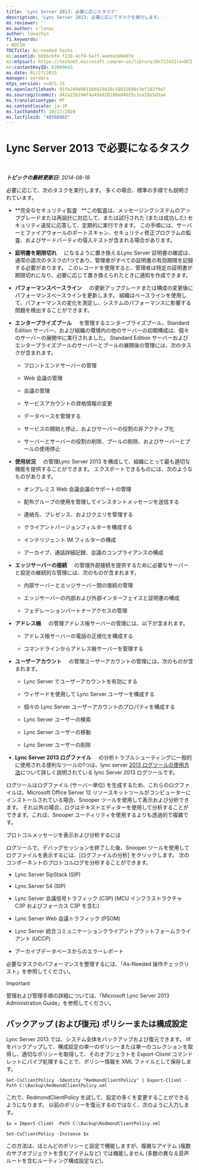 ```yaml
---
title: 'Lync Server 2013: 必要に応じたタスク'
description: 'Lync Server 2013: 必要に応じてタスクを実行します。'
ms.reviewer: ''
ms.author: v-lanac
author: lanachin
f1.keywords:
- NOCSH
TOCTitle: As-needed tasks
ms:assetid: b66bc6fe-f138-4cf4-ba7f-aee9a3e0497e
ms:mtpsurl: https://technet.microsoft.com/en-us/library/Dn722431(v=OCS.15)
ms:contentKeyID: 63969643
ms.date: 01/27/2015
manager: serdars
mtps_version: v=OCS.15
ms.openlocfilehash: 91fe249d9615bb619426c58b22606c3ef182f9a7
ms.sourcegitcommit: d42a21b194f4a45e828188e04b25c1ce28a5d1ae
ms.translationtype: MT
ms.contentlocale: ja-JP
ms.lasthandoff: 10/17/2020
ms.locfileid: "48560003"
---
```

# <a name="as-needed-tasks-in-lync-server-2013"></a>Lync Server 2013 で必要になるタスク

<div data-xmlns="http://www.w3.org/1999/xhtml">

<div class="topic" data-xmlns="http://www.w3.org/1999/xhtml" data-msxsl="urn:schemas-microsoft-com:xslt" data-cs="https://msdn.microsoft.com/">

<div data-asp="https://msdn2.microsoft.com/asp">



</div>

<div id="mainSection">

<div id="mainBody">

<span> </span>

_**トピックの最終更新日:** 2014-08-18_

必要に応じて、次のタスクを実行します。 多くの場合、標準の手順でも説明されています。

  - **完全なセキュリティ監査   **この監査は、メッセージングシステムのアップグレードまたは再設計に対応して、または試行された (または成功した) セキュリティ違反に応答して、定期的に実行できます。 この手順には、サーバーとファイアウォールのポートスキャン、セキュリティ修正プログラムの監査、およびサードパーティの侵入テストが含まれる場合があります。

  - **証明書を期限切れ**     になるように置き換えるLync Server 証明書の確認は、通常の週次のタスクの1つであり、管理者がすべての証明書の有効期限を記録する必要があります。 このレコードを使用すると、管理者は特定の証明書が期限切れになり、必要に応じて置き換えられたときに通知を作成できます。

  - **パフォーマンスベースライン**     の更新アップグレードまたは構成の変更後にパフォーマンスベースラインを更新します。 組織はベースラインを使用して、パフォーマンスの変化を測定し、システムのパフォーマンスに影響する問題を検出することができます。

  - **エンタープライズプール**     を管理するエンタープライズプール、Standard Edition サーバー、および組織の環境内の他のサーバーの初期構成は、個々のサーバーの展開中に実行されました。 Standard Edition サーバーおよびエンタープライズプールのサーバーとプールの展開後の管理には、次のタスクが含まれます。
    
      - フロントエンドサーバーの管理
    
      - Web 会議の管理
    
      - 会議の管理
    
      - サービスアカウントの資格情報の変更
    
      - データベースを管理する
    
      - サービスの開始と停止、およびサーバーの役割の非アクティブ化
    
      - サーバーとサーバーの役割の削除、プールの削除、およびサーバーとプールの使用停止

  - **使用状況**     の管理Lync Server 2013 を構成して、組織にとって最も適切な機能を提供することができます。 エクスポートできるものには、次のようなものがあります。
    
      - オンプレミス Web 会議会議のサポートの管理
    
      - 配布グループの使用を管理してインスタントメッセージを送信する
    
      - 連絡先、プレゼンス、およびクエリを管理する
    
      - クライアントバージョンフィルターを構成する
    
      - インテリジェント IM フィルターの構成
    
      - アーカイブ、通話詳細記録、会議のコンプライアンスの構成

  - **エッジサーバーの接続**     の管理外部接続を提供するために必要なサーバーと設定の継続的な管理には、次のものが含まれます。
    
      - 内部サーバーとエッジサーバー間の接続の管理
    
      - エッジサーバーの内部および外部インターフェイスと証明書の構成
    
      - フェデレーションパートナーアクセスの管理

  - **アドレス帳**     の管理アドレス帳サーバーの管理には、以下が含まれます。
    
      - アドレス帳サーバーの電話の正規化を構成する
    
      - コマンドラインからアドレス帳サーバーを管理する

  - **ユーザーアカウント**     の管理ユーザーアカウントの管理には、次のものが含まれます。
    
      - Lync Server でユーザーアカウントを有効にする
    
      - ウィザードを使用して Lync Server ユーザーを構成する
    
      - 個々の Lync Server ユーザーアカウントのプロパティを構成する
    
      - Lync Server ユーザーの検索
    
      - Lync Server ユーザーの移動
    
      - Lync Server ユーザーの削除

  - **Lync Server 2013 ログファイル**     の分析トラブルシューティングに一般的に使用される便利なツールの1つは、lync server [2013 ログツールの使用方法](https://technet.microsoft.com/library/gg558599.aspx)について詳しく説明されている lync Server 2013 ログツールです。

ログツールはログファイル (サーバー単位) を生成するため、これらのログファイルは、Microsoft Office Server 12 リソースキットツールがコンピューターにインストールされている場合、Snooper ツールを使用して表示および分析できます。 それ以外の場合、ログはテキストエディターを使用して分析することができます。これは、Snooper ユーティリティを使用するよりも透過的で複雑です。

プロトコルメッセージを表示および分析するには

ログツールで、デバッグセッションを終了した後、Snooper ツールを使用してログファイルを表示するには、[ログファイルの分析] をクリックします。 次のコンポーネントのプロトコルログを分析することができます。

  - Lync Server SipStack (SIP)

  - Lync Server S4 (SIP)

  - Lync Server 会議信号トラフィック (C3P) (MCU インフラストラクチャ C3P およびフォーカス C3P を含む)

  - Lync Server Web 会議トラフィック (PSOM)

  - Lync Server 統合コミュニケーションクライアントプラットフォームクライアント (UCCP)

  - アーカイブデータベースからのエラーレポート

必要なタスクのパフォーマンスを整理するには、「As-Needed 操作チェックリスト」を参照してください。

<div>


> [!IMPORTANT]  
> 管理および管理手順の詳細については、「Microsoft Lync Server 2013 Administration Guide」を参照してください。



</div>

<div>

## <a name="backup-and-restore-policies-or-configuration-settings"></a>バックアップ (および復元) ポリシーまたは構成設定

Lync Server 2013 では、システム全体をバックアップおよび復元できます。 Iif をバックアップして、構成設定の単一のポリシーまたは単一のコレクションを取得し、適切なポリシーを取得して、そのオブジェクトを Export-Clixml コマンドレットにパイプ処理することで、ポリシー情報を XML ファイルとして保存します。

`Get-CsClientPolicy -Identity "RedmondClientPolicy" | Export-Clixml -Path C:\Backup\RedmondClientPolicy.xml`

これで、RedmondClientPolicy を試して、設定の多くを変更することができるようになります。 以前のポリシーを復元するのではなく、次のように入力します。

`$x = Import-Clixml -Path C:\Backup\RedmondClientPolicy.xml`

`Set-CsClientPolicy -Instance $x`

この方法は、ほとんどのポリシーと設定で機能しますが、複雑なアイテム (複数のサブオブジェクトを含むアイテムなど) では機能しません (多数の異なる音声ルートを含むルーティング構成設定など)。

</div>

</div>

<span> </span>

</div>

</div>

</div>

